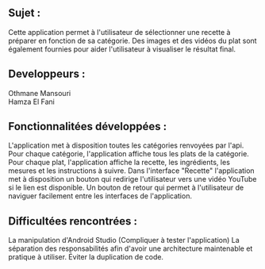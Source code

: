 ## Sujet :
Cette application permet à l'utilisateur de sélectionner une recette à préparer en fonction de sa catégorie.
Des images et des vidéos du plat sont également fournies pour aider l'utilisateur à visualiser le résultat final.

## Developpeurs :
Othmane Mansouri  
Hamza El Fani  

## Fonctionnalitées développées :
L'application met à disposition toutes les catégories renvoyées par l'api.
Pour chaque catégorie, l'application affiche tous les plats de la catégorie.
Pour chaque plat, l'application affiche la recette, les ingrédients, les mesures et les instructions à suivre.
Dans l'interface "Recette" l'application met à disposition un bouton qui redirige l'utilisateur vers une vidéo YouTube si le lien est disponible.
Un bouton de retour qui permet à l'utilisateur de naviguer facilement entre les interfaces de l'application.


## Difficultées rencontrées :
La manipulation d'Android Studio (Compliquer à tester l'application)
La séparation des responsabilités afin d'avoir une architecture maintenable et pratique à utiliser.
Éviter la duplication de code.
